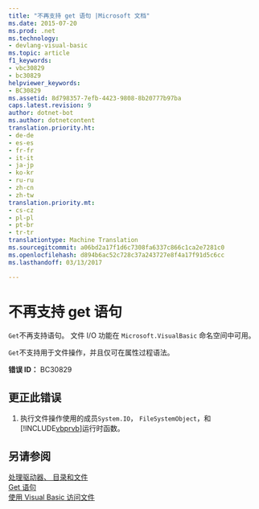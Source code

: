 ```yaml
---
title: "不再支持 get 语句 |Microsoft 文档"
ms.date: 2015-07-20
ms.prod: .net
ms.technology:
- devlang-visual-basic
ms.topic: article
f1_keywords:
- vbc30829
- bc30829
helpviewer_keywords:
- BC30829
ms.assetid: 8d798357-7efb-4423-9808-8b20777b97ba
caps.latest.revision: 9
author: dotnet-bot
ms.author: dotnetcontent
translation.priority.ht:
- de-de
- es-es
- fr-fr
- it-it
- ja-jp
- ko-kr
- ru-ru
- zh-cn
- zh-tw
translation.priority.mt:
- cs-cz
- pl-pl
- pt-br
- tr-tr
translationtype: Machine Translation
ms.sourcegitcommit: a06bd2a17f1d6c7308fa6337c866c1ca2e7281c0
ms.openlocfilehash: d894b6ac52c728c37a243727e8f4a17f91d5c6cc
ms.lasthandoff: 03/13/2017

---
```

# <a name="39get39-statements-are-no-longer-supported"></a>不再支持 get 语句
`Get`不再支持语句。 文件 I/O 功能在 `Microsoft.VisualBasic` 命名空间中可用。  
  
 `Get`不支持用于文件操作，并且仅可在属性过程语法。  
  
 **错误 ID：** BC30829  
  
## <a name="to-correct-this-error"></a>更正此错误  
  
1.  执行文件操作使用的成员`System.IO`， `FileSystemObject`，和[!INCLUDE[vbprvb](../../csharp/programming-guide/concepts/linq/includes/vbprvb_md.md)]运行时函数。  
  
## <a name="see-also"></a>另请参阅  
 [处理驱动器、 目录和文件](../../visual-basic/developing-apps/programming/drives-directories-files/processing.md)   
 [Get 语句](../../visual-basic/language-reference/statements/get-statement.md)   
 [使用 Visual Basic 访问文件](../../visual-basic/developing-apps/programming/drives-directories-files/file-access.md)
